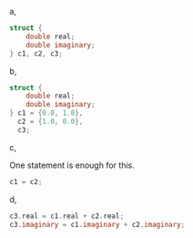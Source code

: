 a,

```c
struct {
    double real;
    double imaginary;
} c1, c2, c3;
```

b,

```c
struct {
    double real;
    double imaginary;
} c1 = {0.0, 1.0},
  c2 = {1.0, 0.0},
  c3;
```

c,

One statement is enough for this.

```c
c1 = c2;
```

d,

```c
c3.real = c1.real + c2.real;
c3.imaginary = c1.imaginary + c2.imaginary;
```
